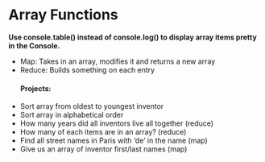 <h1>Array Functions</h1>

<b>Use console.table() instead of console.log() to display array items pretty in the Console.</b>
<ul>
<li>Map: Takes in an array, modifies it and returns a new array</li>

<li>Reduce: Builds something on each entry</li>


<h4>Projects: </h4>
<li>Sort array from oldest to youngest inventor</li>
<li>Sort array in alphabetical order</li>
<li>How many years did all inventors live all together (reduce)</li>
<li>How many of each items are in an array? (reduce)</li>
<li>Find all street names in Paris with ‘de’ in the name (map)</li>
<li>Give us an array of inventor first/last names (map)</li>

</ul>
